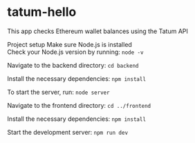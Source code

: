 # tatum-hello
This app checks Ethereum wallet balances using the Tatum API

Project setup
Make sure Node.js is installed  
Check your Node.js version by running:
```node -v```

Navigate to the backend directory:
```cd backend```

Install the necessary dependencies:
```npm install```

To start the server, run:
```node server```

Navigate to the frontend directory:
```cd ../frontend```

Install the necessary dependencies:
```npm install```

Start the development server:
```npm run dev```
